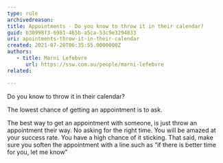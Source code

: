 ```yaml
---
type: rule
archivedreason:
title: Appointments - Do you know to throw it in their calendar?
guid: b30998f3-6981-465b-a5ca-53c9e3294033
uri: apointments-throw-it-in-their-calendar
created: 2021-07-20T06:35:55.0000000Z
authors: 
   - title: Marni Lefebvre
      url: https://ssw.com.au/people/marni-lefebvre
related:

---
```

Do you know to throw it in their calendar?

The lowest chance of getting an appointment is to ask.
     
The best way to get an appointment with someone, is just throw an appointment their way. No asking for the right time. You will be amazed at your success rate.
You have a high chance of it sticking. That said, make sure you soften the appointment with a line such as “if there is better time for you, let me know”


<!--endintro-->

  
